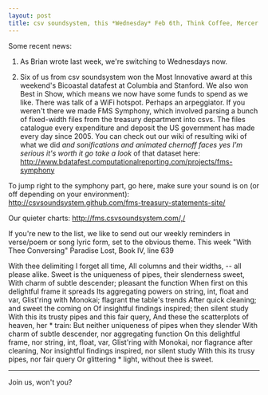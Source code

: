 ```yaml
---
layout: post
title: csv soundsystem, this *Wednesday* Feb 6th, Think Coffee, Mercer + 4th, 6:45pm
---
```



Some recent news: 
1) As Brian wrote last week, we're switching to Wednesdays now.

2) Six of us from csv soundsystem won the Most Innovative award at this weekend's Bicoastal datafest at Columbia and Stanford. We also won Best in Show, which means we now have some funds to spend as we like. There was talk of a WiFi hotspot. Perhaps an arpeggiator. If you weren't there we made FMS Symphony, which involved parsing a bunch of fixed-width files from the treasury department into csvs. The files catalogue every expenditure and deposit the US government has made every day since 2005. You can check out our wiki of resulting wiki of what we did *and sonifications and animated chernoff faces yes I'm serious it's worth it go take a look* of that dataset here: http://www.bdatafest.computationalreporting.com/projects/fms-symphony

To jump right to the symphony part, go here, make sure your sound is on (or off depending on your environment):
http://csvsoundsystem.github.com/fms-treasury-statements-site/

Our quieter charts:
http://fms.csvsoundsystem.com/,/


If you're new to the list, we like to send out our weekly reminders in verse/poem or song lyric form, set to the obvious theme.
This week "With Thee Conversing" Paradise Lost, Book IV, line 639

With thee delimiting I forget all time,
All columns and their widths, -- all please alike.
Sweet is the uniqueness of pipes, their slenderness sweet,
With charm of subtle descender; pleasant the function
When first on this delightful frame it spreads
Its aggregating powers on string, int, float and var,
Glist'ring with Monokai; flagrant the table's trends
After quick cleaning; and sweet the coming on
Of insightful findings inspired; then silent study
With this its trusty pipes and this fair query,
And these the scatterplots of heaven, her * train:
But neither uniqueness of pipes when they slender
With charm of subtle descender, nor aggregating function
On this delightful frame, nor string, int, float, var,
Glist'ring with Monokai, nor flagrance after cleaning,
Nor insightful findings inspired, nor silent study
With this its trusy pipes, nor fair query
Or glittering * light, without thee is sweet.

---
Join us, won't you?